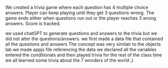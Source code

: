 We created a trivia game where each question has 4 multiple choice answers.
Player can keep playing until they get 3 questions wrong.
The game ends either when questions run out or the player reaches 3 wrong answers.
Score is tracked.

we used chatGPT to generate questions and answers to the trivia but we did not alter the questions/answers. 
we first made a data file that contained all the questions and answers
The concept was very similair to the objects lab 
we made appjs file referencing the data 
we declared all the variables
entered the conditionals 
and then played trivia for the rest of the class time
we all learned some trivia about the 7 wonders of the world ;) 
